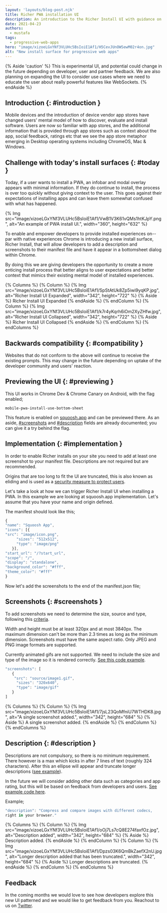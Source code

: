 ```yaml
---
layout: 'layouts/blog-post.njk'
title: Richer PWA installation UI
description: An introduction to the Richer Install UI with guidance on how to implement it.
date: 2021-04-23
authors:
  - mustafa
tags:
  - progressive-web-apps
hero: "image/xizoeLGxYNf3VLUHc5BsIoiE1Af1/H5CevJUnOWSewM02r4on.jpg"
alt: "New install surface for progressive web apps"
---
```


{% Aside 'caution' %}
This is experimental UI, and potential could change in the future depending on developer, user and
partner feedback. We are also planning on expanding the UI to consider use cases where we need to
educate the user about  really powerful features like WebSockets. 
{% endAside %}


## Introduction {: #introduction }

Mobile devices and the introduction of device vendor app stores have changed users' mental model
of how to discover, evaluate and install software. Users are now so familiar with app stores, and
the additional information that is provided through app stores such as context about the app,
social feedback, ratings etc that we see the app store metaphor emerging in Desktop operating
systems including ChromeOS, Mac & Windows. 

 
## Challenge with today's install surfaces {: #today }

Today, if a user wants to install a PWA, an infobar and modal overlay appears with minimal
information. If they do continue to install, the process is over too quickly without giving
context to the user. This goes against their expectations of installing apps and can leave them
somewhat confused with what has happened.  

{% Img src="image/xizoeLGxYNf3VLUHc5BsIoiE1Af1/VwB1V3K61vQMs1htKJpY.png", 
alt="An example of PWA install UI.", width="360", height="632" %}

To enable and empower developers to provide installed experiences on--par with native experiences
Chrome is introducing a new install surface, Richer Install, that will allow developers to add a
description and screenshots to their manifest file and have it appear in a bottomsheet dialog
within Chrome. 

By doing this we are giving developers the opportunity to create a more enticing install process
that better aligns to user expectations and better context that mimics their existing mental model
of installed experiences. 

{% Columns %}
{% Column %}
{% Img src="image/xizoeLGxYNf3VLUHc5BsIoiE1Af1/SpStAtUk8Zp5iwi9yqKP.jpg", 
alt="Richer Install UI Expanded", width="342", height="722" %}
{% Aside %}
Richer Install UI Expanded
{% endAside %}
{% endColumn %}
{% Column %}
{% Img src="image/xizoeLGxYNf3VLUHc5BsIoiE1Af1/k7r4yKqrh6iOm2XyZHfw.jpg", 
alt="Richer Install UI Collapsed", width="342", height="722" %}
{% Aside %}
Richer Install UI Collapsed
{% endAside %}
{% endColumn %}
{% endColumns %}

## Backwards compatibility {: #compatibility }

Websites that do not conform to the above will continue to receive the existing prompts. This may
change in the future depending on uptake of the developer community and users' reaction.  

## Previewing the UI {: #previewing }

This UI works in Chrome Dev & Chrome Canary on Android, with the flag enabled;

`mobile-pwa-install-use-bottom-sheet` 

This feature is enabled on [squoosh.app](https://squoosh.app) and can be previewed there. As an
aside, [#screenshots](https://web.dev/add-manifest/#screenshots) and 
[#description](https://web.dev/add-manifest/#description) fields are already documented; 
you can give it a try behind the flag. 

## Implementation {: #implementation }

In order to enable Richer installs on your site you need to add at least one screenshot to your 
manifest file. Descriptions are not required but are recommended. 

Origins that are too long to fit the UI are truncated, this is also known as eliding and is used
as a [security measure to protect users](https://chromium.googlesource.com/chromium/src/+/master/docs/security/url_display_guidelines/url_display_guidelines.md#eliding-urls). 

Let's take a look at how we can trigger Richer Install UI when installing a PWA. In this example
we are looking at squoosh.app implementation. Let's assume that you have your name and origin
defined.

The manifest should look like this; 

 ```javascript
 {
"name": "Squoosh App",
"icons": [{
"src": "image/icon.png",
      "sizes": "512x512",
      "type": "image/png"
    }],
"start_url": "/?start_url",
"scope": "/",
"display": "standalone",
"background_color": "#fff",
"theme_color": "#fff"
}
 ```

Now let's add the screenshots to the end of the manifest.json file; 

## Screenshots {: #screenshots }

To add screenshots we need to determine the size, source and type, following this 
[criteria](https://web.dev/add-manifest/#screenshots). 

Width and height must be at least 320px and at most 3840px.
The maximum dimension can't be more than 2.3 times as long as the minimum dimension.
Screenshots must have the same aspect ratio.
Only JPEG and PNG image formats are supported.

Currently animated gifs are not supported. We need to include the size and type of the image so it 
is rendered correctly. 
[See this code example](https://glitch.com/edit/#!/richerinstall-screenshot?path=manifest.json%3A14%3A24).

 ```javascript
 "screenshots": [
    {
     "src": "source/image1.gif",
      "sizes": "320x640",
      "type": "image/gif"
    }
]
```
 
{% Columns %}
{% Column %}
{% Img src="image/xizoeLGxYNf3VLUHc5BsIoiE1Af1/7jsL23QoMfniU7WTHDK8.jpg", 
alt="A single screenshot added.", width="342", height="684" %}
{% Aside %}
A single screenshot added.
{% endAside %}
{% endColumn %}
{% endColumns %}

## Description {: #description }

Descriptions are not compulsory, so there is no minimum requirement. There however is a max which 
kicks in after 7 lines of text (roughly 324 characters). After this an ellipse will appear and 
truncate longer descriptions 
([see example](https://glitch.com/edit/#!/richerinstall-longer-description)). 

In the future we will consider adding other data such as categories and app rating, but this will 
be based on feedback from developers and users. 
[See example code here](https://glitch.com/edit/#!/richerinstall-description?path=manifest.json%3A13%3A29).

Example; 

 ```javascript
"description": "Compress and compare images with different codecs, 
right in your browser."
 ```

{% Columns %}
{% Column %}
{% Img src="image/xizoeLGxYNf3VLUHc5BsIoiE1Af1/oOj7Ls7cQ8E274faxfOz.jpg", 
alt="Description added", width="342", height="684" %}
{% Aside %}
Description added.
{% endAside %}
{% endColumn %}
{% Column %}
{% Img src="image/xizoeLGxYNf3VLUHc5BsIoiE1Af1/Dpzs03K6QmBkZaefX2nU.jpg", 
alt="Longer description added that has been truncated.", width="342", height="684" %}
{% Aside %}
Longer descriptions are truncated.
{% endAside %}
{% endColumn %}
{% endColumns %}



## Feedback  
In the coming months we would love to see how developers explore this new UI patterned and we 
would like to get feedback from you. Reachout to us on 
[Twitter](https://twitter.com/ChromiumDev). 